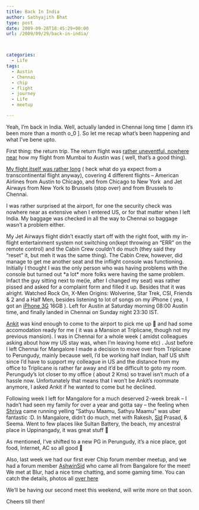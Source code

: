 ```yaml
---
title: Back In India
author: Sathyajith Bhat
type: post
date: 2009-09-28T18:45:29+00:00
url: /2009/09/29/back-in-india/



categories:
  - Life
tags:
  - Austin
  - Chennai
  - chip
  - flight
  - journey
  - Life
  - meetup

---
```

Yeah, I’m back in India. Well, actually landed in Chennai long time [ damn it’s been more than a month o_0 ]. So let me recap what’s been happening and what I’ve bene upto.

First thing: the return trip. The return flight was <a href="https://sathyabh.at/2008/11/22/experience-of-a-lifetime-the-mumbai-austin-flight/" target="_blank">rather uneventful, nowhere near</a> <a href="https://sathyabh.at/2008/11/22/experience-of-a-lifetime-the-mumbai-austin-flight/" target="_blank"></a> how my flight from Mumbai to Austin was ( well, that’s a good thing).

[My flight itself was rather long][1] ( heck what do ya expect from a transcontinental flight anyway), covering 4 different flights – American Airlines from Austin to Chicago, and from Chicago to New York  and Jet Airways from New York to Brussels (stop over) and from Brussels to Chennai.

<!--more-->

I was rather surprised at the airport, for one the security check was nowhere near as extensive when I entered US, or for that matter when I left India. My baggage was checked in all the way to Chennai so baggage wasn’t a problem either.

My Jet Airways flight didn’t exactly start off with the right foot, with my in-flight entertainment system not switching on(kept throwing an “ERR” on the remote control) and the Cabin Crew couldn’t do much (they said they “reset” it, but meh it was the same thing). The Cabin Crew, however, did manage to get me another seat and the inflight console was functioning. Initially I thought I was the only person who was having problems with the console but turned out \*a lot\* more folks were having the same problem. Infact the guy sitting next to me(ie, after I changed my seat) was rather pissed and asked for a complaint form and filled it up. Besides that it was alright. Watched Rock On, X-Men Origins: Wolverine, Star Trek, CSI, Friends & 2 and a Half Men, besides listening to lot of songs on my iPhone ( yea,  I got an [iPhone 3G][2] 16GB ). Left for Austin at Saturday morning 08:00 Austin time, and finally landed in Chennai on Sunday night 23:30 IST.

[Ankit][3] was kind enough to come to the airport to pick me up 🙂 and had some accomodation ready for me ( it was a Mansion at Triplicane, though not my previous mansion). I was in Chennai for a whole week ( amidst colleagues asking about how my US stay was, when I’m leaving home etc) . Just before I left Chennai for Mangalore I made a decision to move over from Triplicane to Perungudy, mainly because well, I’d be working half Indian, half US shift since I’d have to support my colleague in US and the distance from my office to Triplicane is rather far away and it’d be difficult to goto my room. Perungudy’s lot closer to my office ( about 2 Kms) so travel isn’t much of a hassle now. Unfortunately that means that I won’t be Ankit’s roommate anymore, I asked Ankit if he wanted to come but he declined.

Following week I left for Mangalore for a much deserved 2-week break – I hadn’t had seen my family for over a year and gotta say – the feeling when [Shriya][4] came running yelling “Sathyu Maamu, Sathyu Maamu” was uber fantastic :D. In Mangalore, didn’t do much, met with Rakesh, [Sid][5] Prasad, & Seema. Went to few places like Sultan Battery, the beach, my ancestral  place in Uppinangady, it was great stuff 🙂

As mentioned, I’ve shifted to a new PG in Perungudy, it’s a nice place, got food, Internet, AC so all good 🙂

Also, last week we had our first ever Chip forum member meetup, and we had a forum member [AshwinSid][6] who came all from Bangalore for the meet! We met at Blur, had a nice time chatting, and some gaming time. You can catch the details, photos all [over here][7]

We’ll be having our second meet this weekend, will write more on that soon.

Cheers till then!

 [1]: https://post.sathyabh.at/my-flight-details
 [2]: https://www.flickr.com/photos/sathyabhat/tags/iphone
 [3]: https://this-is-the-e-n-d.blogspot.com/
 [4]: https://www.flickr.com/photos/sathyabhat/sets/72157604172156342/
 [5]: https://tech-mania.com/
 [6]: https://twitter.com/ashwinsid
 [7]: https://www.chip.in/forums/viewtopic.php?f=11&t=50570
